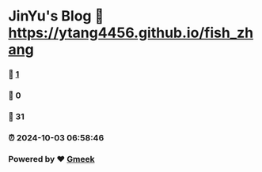 # JinYu's Blog :link: https://ytang4456.github.io/fish_zhang 
### :page_facing_up: [1](https://ytang4456.github.io/fish_zhang/tag.html) 
### :speech_balloon: 0 
### :hibiscus: 31 
### :alarm_clock: 2024-10-03 06:58:46 
### Powered by :heart: [Gmeek](https://github.com/Meekdai/Gmeek)
